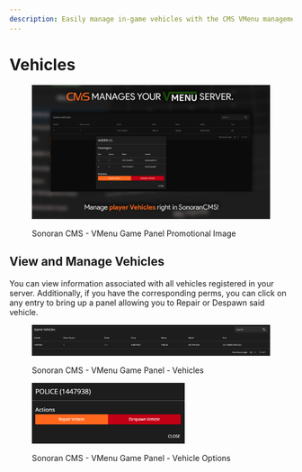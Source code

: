 ```yaml
---
description: Easily manage in-game vehicles with the CMS VMenu management panel!
---
```


# Vehicles

<figure><img src="../../../.gitbook/assets/VMenuPromo05.png" alt=""><figcaption><p>Sonoran CMS - VMenu Game Panel Promotional Image</p></figcaption></figure>

## View and Manage Vehicles

You can view information associated with all vehicles registered in your server. Additionally, if you have the corresponding perms, you can click on any entry to bring up a panel allowing you to Repair or Despawn said vehicle.

<figure><img src="../../../.gitbook/assets/CMS_VMenuVehicles.png" alt=""><figcaption><p>Sonoran CMS - VMenu Game Panel - Vehicles</p></figcaption></figure>

<figure><img src="../../../.gitbook/assets/CMS_VMenuVehiclesClicked.png" alt="" width="272"><figcaption><p>Sonoran CMS - VMenu Game Panel - Vehicle Options</p></figcaption></figure>
